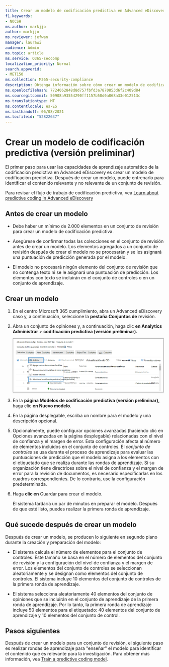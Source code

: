 ```yaml
---
title: Crear un modelo de codificación predictiva en Advanced eDiscovery
f1.keywords:
- NOCSH
ms.author: markjjo
author: markjjo
ms.reviewer: jefwan
manager: laurawi
audience: Admin
ms.topic: article
ms.service: O365-seccomp
localization_priority: Normal
search.appverid:
- MET150
ms.collection: M365-security-compliance
description: Obtenga información sobre cómo crear un modelo de codificación predictiva en Advanced eDiscovery. Este es el primer paso para usar las capacidades de aprendizaje automático de Advanced eDiscovery para ayudarle a identificar contenido relevante y no relevante en un conjunto de revisión.
ms.openlocfilehash: 7724062848d8d757fbfd3a7870853d6f2c409d84
ms.sourcegitcommit: 50908a93554290ff1157b58d0a868a33e012513c
ms.translationtype: MT
ms.contentlocale: es-ES
ms.lasthandoff: 06/08/2021
ms.locfileid: "52822637"
---
```

# <a name="create-a-predictive-coding-model-preview"></a>Crear un modelo de codificación predictiva (versión preliminar)

El primer paso para usar las capacidades de aprendizaje automático de la codificación predictiva en Advanced eDiscovery es crear un modelo de codificación predictiva. Después de crear un modelo, puede entrenarlo para identificar el contenido relevante y no relevante de un conjunto de revisión.

Para revisar el flujo de trabajo de codificación predictiva, vea [Learn about predictive coding in Advanced eDiscovery](predictive-coding-overview.md#the-predictive-coding-workflow)

## <a name="before-you-create-a-model"></a>Antes de crear un modelo

- Debe haber un mínimo de 2.000 elementos en un conjunto de revisión para crear un modelo de codificación predictiva.

- Asegúrese de confirmar todas las colecciones en el conjunto de revisión antes de crear un modelo. Los elementos agregados a un conjunto de revisión después de crear el modelo no se procesarán y se les asignará una puntuación de predicción generada por el modelo.

- El modelo no procesará ningún elemento del conjunto de revisión que no contenga texto ni se le asignará una puntuación de predicción. Los elementos con texto se incluirán en el conjunto de controles o en un conjunto de aprendizaje.

## <a name="create-a-model"></a>Crear un modelo

1. En el centro Microsoft 365 cumplimiento, abra un Advanced eDiscovery caso y, a continuación, seleccione la **pestaña Conjuntos de** revisión.

2. Abra un conjunto de opiniones y, a continuación, haga clic **en Analytics Administrar**  >  **codificación predictiva (versión preliminar).**

   ![Haga clic en el menú desplegable Analizar en el conjunto de revisión para ir a la página Codificación predictiva](..\media\ManagePredictiveCoding.png)

3. En la **página Modelos de codificación predictiva (versión preliminar),** haga clic **en Nuevo modelo**.

4. En la página desplegable, escriba un nombre para el modelo y una descripción opcional.

5. Opcionalmente, puede configurar opciones avanzadas  (haciendo clic en Opciones avanzadas en la página desplegable) relacionadas con el nivel de confianza y el margen de error. Esta configuración afecta al número de elementos incluidos en el conjunto de controles. El *conjunto de controles* se usa durante el proceso de aprendizaje para evaluar las puntuaciones de predicción que el modelo asigna a los elementos con el etiquetado que se realiza durante las rondas de aprendizaje. Si su organización tiene directrices sobre el nivel de confianza y el margen de error para la revisión de documentos, es necesario especificarlas en los cuadros correspondientes. De lo contrario, use la configuración predeterminada.

6. Haga **clic en** Guardar para crear el modelo.

   El sistema tardaría un par de minutos en preparar el modelo. Después de que esté listo, puedes realizar la primera ronda de aprendizaje.

## <a name="what-happens-after-you-create-a-model"></a>Qué sucede después de crear un modelo

Después de crear un modelo, se producen lo siguiente en segundo plano durante la creación y preparación del modelo:

- El sistema calcula el número de elementos para el conjunto de controles. Este tamaño se basa en el número de elementos del conjunto de revisión y la configuración del nivel de confianza y el margen de error. Los elementos del conjunto de controles se seleccionan aleatoriamente y se designan como elementos del conjunto de controles. El sistema incluye 10 elementos del conjunto de controles de la primera ronda de aprendizaje.

- El sistema selecciona aleatoriamente 40 elementos del conjunto de opiniones que se incluirán en el conjunto de aprendizaje de la primera ronda de aprendizaje. Por lo tanto, la primera ronda de aprendizaje incluye 50 elementos para el etiquetado: 40 elementos del conjunto de aprendizaje y 10 elementos del conjunto de control.

## <a name="next-steps"></a>Pasos siguientes

Después de crear un modelo para un conjunto de revisión, el siguiente paso es realizar rondas de aprendizaje para "enseñar" el modelo para identificar el contenido que es relevante para la investigación. Para obtener más información, vea [Train a predictive coding model](predictive-coding-train-model.md).
